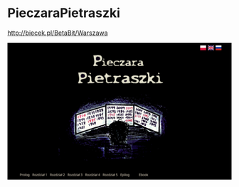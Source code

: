 # PieczaraPietraszki
http://biecek.pl/BetaBit/Warszawa


![Okładka z www](https://github.com/BetaAndBit/PieczaraPietraszki/raw/master/Zdjecia/okladka.png)

